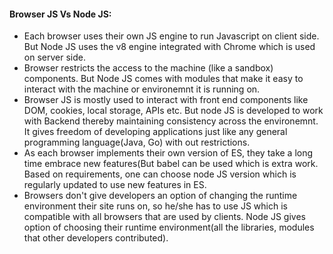 #### Browser JS Vs Node JS:
- Each browser uses their own JS engine to run Javascript on client side. But Node JS uses the v8 engine integrated with Chrome which is used on server side.
- Browser restricts the access to the machine (like a sandbox) components. But Node JS comes with modules that make it easy to interact with the machine or 
  environemnt it is running on.
- Browser JS is mostly used to interact with front end components like DOM, cookies, local storage, APIs etc. But node JS is developed to work with Backend thereby
  maintaining consistency across the environemnt. It gives freedom of developing applications just like any general programming language(Java, Go) with out 
  restrictions.
- As each browser implements their own version of ES, they take a long time embrace new features(But babel can be used which is extra work. Based on requirements, 
  one can choose node JS version which is regularly updated to use new features in ES.
- Browsers don't give developers an option of changing the runtime environment their site runs on, so he/she has to use JS which is compatible with all browsers
  that are used by clients. Node JS gives option of choosing their runtime environment(all the libraries, modules that other developers contributed).
